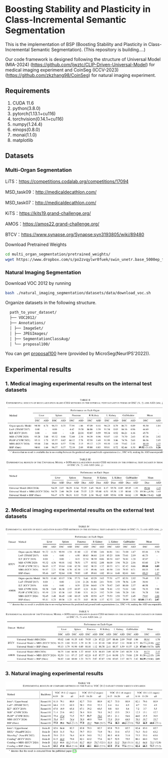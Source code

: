 # Boosting Stability and Plasticity in Class-Incremental Semantic Segmentation
This is the implementation of BSP (Boosting Stability and Plasticity in Class-Incremental Semantic Segmentation). (This repository is building....)

Our code framework is designed following the structure of Universal Model (MIA-2024) (https://github.com/ljwztc/CLIP-Driven-Universal-Model) for medical imaging experiment and CoinSeg (ICCV-2023) (https://github.com/zkzhang98/CoinSeg) for natural imaging experiment.

## Requirements
1. CUDA 11.6
2. python(3.8.0)
3. pytorch(1.13.1+cu116)
4. torchvision(0.14.1+cu116)
5. numpy(1.24.4)
6. einops(0.8.0)
7. monai(1.1.0)
8. matplotlib

## Datasets
### Multi-Organ Segmentation
LiTS：https://competitions.codalab.org/competitions/17094

MSD_task09：http://medicaldecathlon.com/

MSD_task07：http://medicaldecathlon.com/

KiTS：https://kits19.grand-challenge.org/

AMOS：https://amos22.grand-challenge.org/

BTCV：https://www.synapse.org/Synapse:syn3193805/wiki/89480

Download Pretrained Weights
```bash
cd multi_organ_segmentation/pretrained_weights/
wget https://www.dropbox.com/s/po2zvqylwr0fuek/swin_unetr.base_5000ep_f48_lr2e-4_pretrained.pt
```

### Natural Imaging Segmentation
Download VOC 2012 by running 
```bash
bash ./natural_imaging_segmentation/datasets/data/download_voc.sh
```
Organize datasets in the following structure.
```bash
  path_to_your_dataset/ 
  ├── VOC2012/
  ├── Annotations/ 
  │ ├── ImageSet/ 
  │ ├── JPEGImages/ 
  │ ├── SegmentationClassAug/ 
  │ └── proposal100/  
```
You can get [proposal100](https://github.com/zkzhang98/MicroSeg) here (provided by MicroSeg(NeurIPS'2022)).

## Experimental results
### 1. Medical imaging experimental results on the internal test datasets
![medical_internal_result](./results/medical_internal_result.png)
### 2. Medical imaging experimental results on the external test datasets
![medical_external_result](./results/medical_external_result.png)
### 3. Natural imaging experimental results
![natural_result](./results/natural_voc_result.png)
